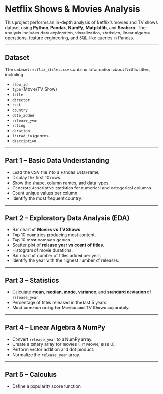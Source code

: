# Netflix Shows & Movies Analysis

This project performs an in-depth analysis of Netflix’s movies and TV shows dataset using **Python**, **Pandas**, **NumPy**, **Matplotlib**, and **Seaborn**. The analysis includes data exploration, visualization, statistics, linear algebra operations, feature engineering, and SQL-like queries in Pandas.

---

## Dataset

The dataset `netflix_titles.csv` contains information about Netflix titles, including:

- `show_id`
- `type` (Movie/TV Show)
- `title`
- `director`
- `cast`
- `country`
- `date_added`
- `release_year`
- `rating`
- `duration`
- `listed_in` (genres)
- `description`

---

## Part 1 – Basic Data Understanding

- Load the CSV file into a Pandas DataFrame.
- Display the first 10 rows.
- Show the shape, column names, and data types.
- Generate descriptive statistics for numerical and categorical columns.
- Count unique values per column.
- Identify the most frequent country.

---

## Part 2 – Exploratory Data Analysis (EDA)

- Bar chart of **Movies vs TV Shows**.
- Top 10 countries producing most content.
- Top 10 most common genres.
- Scatter plot of **release year vs count of titles**.
- Histogram of movie durations.
- Bar chart of number of titles added per year.
- Identify the year with the highest number of releases.

---

## Part 3 – Statistics

- Calculate **mean**, **median**, **mode**, **variance**, and **standard deviation** of `release_year`.
- Percentage of titles released in the last 5 years.
- Most common rating for Movies and TV Shows separately.

---

## Part 4 – Linear Algebra & NumPy

- Convert `release_year` to a NumPy array.
- Create a binary array for movies (1 if Movie, else 0).
- Perform vector addition and dot product.
- Normalize the `release_year` array.

---

## Part 5 – Calculus

- Define a popularity score function:
